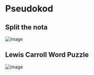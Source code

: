 # Pseudokod

## Split the nota

![image](https://github.com/user-attachments/assets/b9e1decd-1776-46ea-8471-22ebbaa8b5e4)


## Lewis Carroll Word Puzzle
![image](https://github.com/user-attachments/assets/c38958fd-b928-433e-97d1-fbdd4becf1ea)

